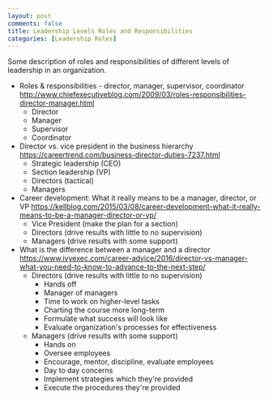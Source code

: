 ```yaml
---
layout: post
comments: false
title: Leadership Levels Roles and Responsibilities
categories: [Leadership Roles]
---
```


Some description of roles and responsibilities of different levels of leadership in an organization.

- Roles & responsibilities - director, manager, supervisor, coordinator <a href = "http://www.chiefexecutiveblog.com/2009/03/roles-responsibilities-director-manager.html" target = "_blank">http://www.chiefexecutiveblog.com/2009/03/roles-responsibilities-director-manager.html</a>
  - Director
  - Manager 
  - Supervisor
  - Coordinator
- Director vs. vice president in the business hierarchy <a href = "https://careertrend.com/business-director-duties-7237.html" target = "_blank">https://careertrend.com/business-director-duties-7237.html</a>
  - Strategic leadership (CEO)
  - Section leadership (VP)
  - Directors (tactical)
  - Managers
- Career development: What it really means to be a manager, director, or VP <a href = "https://kellblog.com/2015/03/08/career-development-what-it-really-means-to-be-a-manager-director-or-vp/" target = "_blank">https://kellblog.com/2015/03/08/career-development-what-it-really-means-to-be-a-manager-director-or-vp/</a>
  - Vice President (make the plan for a section)
  - Directors (drive results with little to no supervision)
  - Managers (drive results with some support)
- What is the difference between a manager and a director <a href = "https://www.ivyexec.com/career-advice/2016/director-vs-manager-what-you-need-to-know-to-advance-to-the-next-step/" target = "_blank">https://www.ivyexec.com/career-advice/2016/director-vs-manager-what-you-need-to-know-to-advance-to-the-next-step/</a>
  - Directors (drive results with little to no supervision)
    - Hands off
    - Manager of managers
    - Time to work on higher-level tasks
    - Charting the course more long-term
    - Formulate what success will look like
    - Evaluate organization's processes for effectiveness
  - Managers (drive results with some support)
    - Hands on
    - Oversee employees
    - Encourage, mentor, discipline, evaluate employees
    - Day to day concerns
    - Implement strategies which they're provided
    - Execute the procedures they're provided
